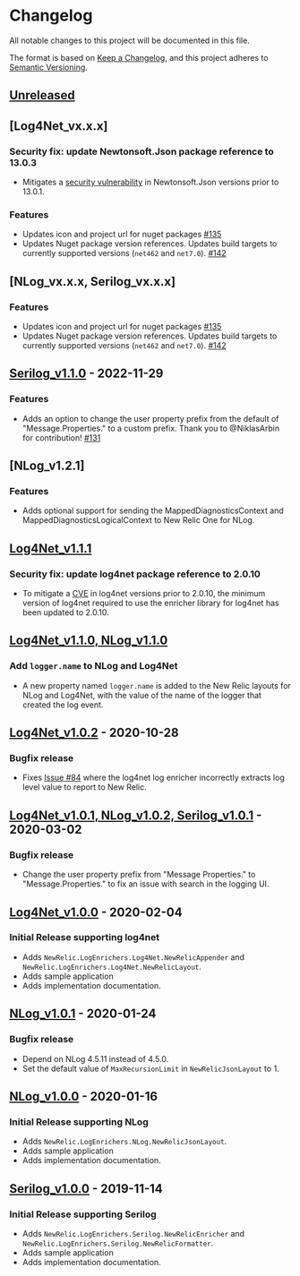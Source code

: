 # Changelog
All notable changes to this project will be documented in this file.

The format is based on [Keep a Changelog](https://keepachangelog.com/en/1.0.0/),
and this project adheres to [Semantic Versioning](https://semver.org/spec/v2.0.0.html).

## [Unreleased]
## [Log4Net_vx.x.x]
### Security fix: update Newtonsoft.Json package reference to 13.0.3
- Mitigates a [security vulnerability](https://security.snyk.io/vuln/SNYK-DOTNET-NEWTONSOFTJSON-2774678) in Newtonsoft.Json versions prior to 13.0.1.
### Features
- Updates icon and project url for nuget packages [#135](https://github.com/newrelic/newrelic-logenricher-dotnet/pull/135)
- Updates Nuget package version references. Updates build targets to currently supported versions (`net462` and `net7.0`). [#142](https://github.com/newrelic/newrelic-logenricher-dotnet/pull/142)
## [NLog_vx.x.x, Serilog_vx.x.x]
### Features
- Updates icon and project url for nuget packages [#135](https://github.com/newrelic/newrelic-logenricher-dotnet/pull/135)
- Updates Nuget package version references. Updates build targets to currently supported versions (`net462` and `net7.0`). [#142](https://github.com/newrelic/newrelic-logenricher-dotnet/pull/142)

## [Serilog_v1.1.0] - 2022-11-29
### Features
- Adds an option to change the user property prefix from the default of "Message.Properties." to a custom prefix. Thank you to @NiklasArbin for contribution! [#131](https://github.com/newrelic/newrelic-logenricher-dotnet/pull/131)

## [NLog_v1.2.1]
### Features
- Adds optional support for sending the MappedDiagnosticsContext and MappedDiagnosticsLogicalContext to New Relic One for NLog.


## [Log4Net_v1.1.1]
### Security fix: update log4net package reference to 2.0.10
- To mitigate a [CVE](https://nvd.nist.gov/vuln/detail/CVE-2018-1285) in log4net versions prior to 2.0.10, the minimum version of log4net required to use the enricher library for log4net has been updated to 2.0.10. 

## [Log4Net_v1.1.0, NLog_v1.1.0]
### Add `logger.name` to NLog and Log4Net
- A new property named `logger.name` is added to the New Relic layouts for NLog and Log4Net, with the value of the name of the logger that created the log event.

## [Log4Net_v1.0.2] - 2020-10-28
### Bugfix release
- Fixes [Issue #84](https://github.com/newrelic/newrelic-logenricher-dotnet/issues/84) where the log4net log enricher incorrectly extracts log level value to report to New Relic.

## [Log4Net_v1.0.1, NLog_v1.0.2, Serilog_v1.0.1] - 2020-03-02
### Bugfix release
- Change the user property prefix from "Message Properties." to "Message.Properties." to fix an issue with search in the logging UI.

## [Log4Net_v1.0.0] - 2020-02-04
### Initial Release supporting log4net
- Adds `NewRelic.LogEnrichers.Log4Net.NewRelicAppender` and `NewRelic.LogEnrichers.Log4Net.NewRelicLayout`.
- Adds sample application
- Adds implementation documentation.

## [NLog_v1.0.1] - 2020-01-24
### Bugfix release
- Depend on NLog 4.5.11 instead of 4.5.0.
- Set the default value of `MaxRecursionLimit` in `NewRelicJsonLayout` to 1.

## [NLog_v1.0.0] - 2020-01-16
### Initial Release supporting NLog
- Adds `NewRelic.LogEnrichers.NLog.NewRelicJsonLayout`.
- Adds sample application
- Adds implementation documentation.

## [Serilog_v1.0.0] - 2019-11-14
### Initial Release supporting Serilog
- Adds `NewRelic.LogEnrichers.Serilog.NewRelicEnricher` and `NewRelic.LogEnrichers.Serilog.NewRelicFormatter`.
- Adds sample application
- Adds implementation documentation.

[Unreleased]: https://github.com/newrelic/newrelic-logenricher-dotnet/compare/Log4Net_v1.1.1...HEAD
[Serilog_v1.1.0]: https://github.com/newrelic/newrelic-logenricher-dotnet/compare/Serilog_v1.0.0...Serilog_v1.1.0
[Log4Net_v1.1.1]: https://github.com/newrelic/newrelic-logenricher-dotnet/compare/Log4Net_v1.1.0...Log4Net_v1.1.1
[Log4Net_v1.1.0, NLog_v1.1.0]: https://github.com/newrelic/newrelic-logenricher-dotnet/compare/Log4Net_v1.0.2...Log4Net_v1.1.0 
[Log4Net_v1.0.2]: https://github.com/newrelic/newrelic-logenricher-dotnet/compare/Log4Net_v1.0.1...Log4Net_v1.0.2
[Log4Net_v1.0.1, NLog_v1.0.2, Serilog_v1.0.1]: https://github.com/newrelic/newrelic-logenricher-dotnet/compare/Log4Net_v1.0.0...Serilog_v1.0.1
[Log4Net_v1.0.0]: https://github.com/newrelic/newrelic-logenricher-dotnet/compare/f354ce5...Log4Net_v1.0.0
[NLog_v1.0.1]: https://github.com/newrelic/newrelic-logenricher-dotnet/compare/NLog_v1.0.0...NLog_v1.0.1
[NLog_v1.0.0]: https://github.com/newrelic/newrelic-logenricher-dotnet/compare/60940cd...NLog_v1.0.0
[Serilog_v1.0.0]: https://github.com/newrelic/newrelic-logenricher-dotnet/compare/33cded7...Serilog_v1.0.0


